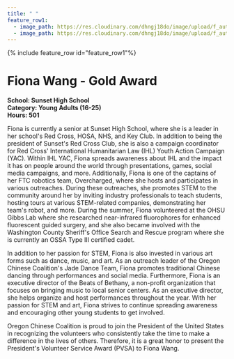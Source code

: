 ```yaml
---
title: " "
feature_row1:
  - image_path: https://res.cloudinary.com/dhngj18do/image/upload/f_auto,q_auto/v1/images/pvsa/2023_Fiona_Wang
  - image_path: https://res.cloudinary.com/dhngj18do/image/upload/f_auto,q_auto/v1/images/activities/year_2023
---
```


{% include feature_row id="feature_row1"%}

# Fiona Wang - Gold Award

**School: Sunset High School**  
**Category: Young Adults (16-25)**  
**Hours: 501**  

Fiona is currently a senior at Sunset High School, where she is a leader in her school's Red Cross, HOSA, NHS, and Key Club. In addition to being the president of Sunset's Red Cross Club, she is also a campaign coordinator for Red Cross' International Humanitarian Law (IHL) Youth Action Campaign (YAC). Within IHL YAC, Fiona spreads awareness about IHL and the impact it has on people around the world through presentations, games, social media campaigns, and more. Additionally, Fiona is one of the captains of her FTC robotics team, Overcharged, where she hosts and participates in various outreaches. During these outreaches, she promotes STEM to the community around her by inviting industry professionals to teach students, hosting tours at various STEM-related companies, demonstrating her team's robot, and more. During the summer, Fiona volunteered at the OHSU Gibbs Lab where she researched near-infrared fluorophores for enhanced fluorescent guided surgery, and she also became involved with the Washington County Sheriff's Office Search and Rescue program where she is currently an OSSA Type III certified cadet.

In addition to her passion for STEM, Fiona is also invested in various art forms such as dance, music, and art. As an outreach leader of the Oregon Chinese Coalition's Jade Dance Team, Fiona promotes traditional Chinese dancing through performances and social media. Furthermore, Fiona is an executive director of the Beats of Bethany, a non-profit organization that focuses on bringing music to local senior centers. As an executive director, she helps organize and host performances throughout the year. With her passion for STEM and art, Fiona strives to continue spreading awareness and encouraging other young students to get involved.

Oregon Chinese Coalition is proud to join the President of the United States in recognizing the volunteers who consistently take the time to make a difference in the lives of others. Therefore, it is a great honor to present the President's Volunteer Service Award (PVSA) to Fiona Wang.
